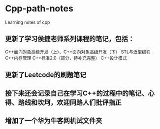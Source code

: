 # Cpp-path-notes
Learning notes of cpp
## 更新了学习侯捷老师系列课程的笔记，包括：
  C++面向对象高级开发（上）、C++面向对象高级开发（下）
  STL与泛型编程
  C++内存管理
  C++标准2.0（部分，待补充完整）
  C++设计模式

## 更新了Leetcode的刷题笔记

## 接下来还会记录自己在学习C++的过程中的笔记、心得、路线和坎坷，欢迎同路人们批评指正





## 增加了一个华为牛客网机试文件夹

